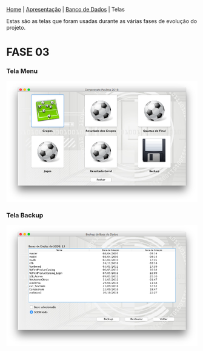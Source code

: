 [Home](home.md) | [Apresentação](fase-03-intro.md) | [Banco de Dados](fase-03-bd.md) | Telas

Estas são as telas que foram usadas durante as várias fases de evolução do projeto.

# FASE 03

### Tela Menu

![Tela do Menu](images/fase-03-menu.png)

### Tela Backup

![Tela Backup da Base de Dados](images/fase-03-backup.png)
